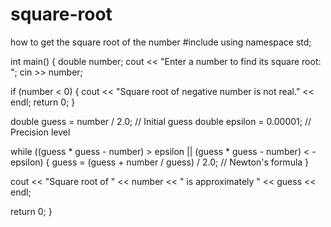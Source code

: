 # square-root
how to get the square root of the number 
#include using namespace std;

int main() { double number; cout << "Enter a number to find its square root: "; cin >> number;

if (number < 0) {
    cout << "Square root of negative number is not real." << endl;
    return 0;
}

double guess = number / 2.0; // Initial guess
double epsilon = 0.00001;   // Precision level

while ((guess * guess - number) > epsilon || (guess * guess - number) < -epsilon) {
    guess = (guess + number / guess) / 2.0; // Newton's formula
}

cout << "Square root of " << number << " is approximately " << guess << endl;

return 0;
}
